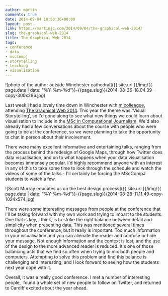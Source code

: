 ```yaml
---
author: martin
comments: true
date: 2014-09-04 10:50:36+00:00
layout: post
link: https://martinjc.com/2014/09/04/the-graphical-web-2014/
slug: the-graphical-web-2014
title: The Graphical Web 2014
tags:
- conference
- data
- msccompj
- storytelling
- teaching
- visualisation
---
```


![photo of the author outside Winchester cathedral]({{ site.url }}/img/{{ page.date | date: "%Y-%m-%d"}}-{{page.slug}}/2014-08-26-18.04.39-copy-300x286.jpg)

Last week I had a lovely time down in Winchester with [m'colleague](http://egrommet.net/), attending [The Graphical Web 2014](https://www.graphicalweb.org/2014/). This year the theme was 'Visual Storytelling', so I'd gone along to see what new things we could learn about visualisation to include in the [MSc in Computational Journalism](http://www.cardiff.ac.uk/jomec/degreeprogrammes/pgmasters/msc_computational_journalism/). We'd also already had a few conversations about the course with people who were going to be at the conference, so we were planning to take the opportunity to chat in person about their involvement.

There were many excellent informative and entertaining talks, ranging from the process behind the redesign of Google Maps, through how Twitter does data visualisation, and on to what happens when your data visualisation becomes immensely popular. I'd highly recommend anyone with an interest in any of this to take some time to look through the schedule and watch the videos of some of the talks - I'll certainly be forcing the MScCompJ students to watch a few.

![Scott Murray educates us on the best design process]({{ site.url }}/img/{{ page.date | date: "%Y-%m-%d"}}-{{page.slug}}/2014-08-28-11.11.49-copy-1024x574.jpg)

There were some interesting messages from people at the conference that I'll be taking forward with my own work and trying to impart to the students. One that is key, I think, is to strike the right balance between detail and simplicity when presenting data. This was mentioned several times throughout the conference, but it really is important. Too much information in your visualisation and you can alienate the reader and confuse or hide your message. Not enough information and the context is lost, and the use of the design to the more advanced reader is reduced. It's one of those balancing acts that we find so often when trying to mix both people and computers. Attempting to solve this problem and find this balance is challenging and interesting, and I look forward to seeing how the students next year cope with it.

Overall, it was a really good conference. I met a number of interesting people,  found a whole set of new people to follow on Twitter, and returned to Cardiff excited about the year ahead.
